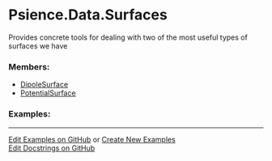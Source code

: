 # <a id="Psience.Data.Surfaces">Psience.Data.Surfaces</a>
    
Provides concrete tools for dealing with two of the most useful types of surfaces we have

### Members:

  - [DipoleSurface](Surfaces/DipoleSurface.md)
  - [PotentialSurface](Surfaces/PotentialSurface.md)

### Examples:



___

[Edit Examples on GitHub](https://github.com/McCoyGroup/References/edit/gh-pages/Documentation/examples/Psience/Data/Surfaces.md) or 
[Create New Examples](https://github.com/McCoyGroup/References/new/gh-pages/?filename=Documentation/examples/Psience/Data/Surfaces.md) <br/>
[Edit Docstrings on GitHub](https://github.com/McCoyGroup/Psience/edit/master/Data/Surfaces/__init__.py?message=Update%20Docs)